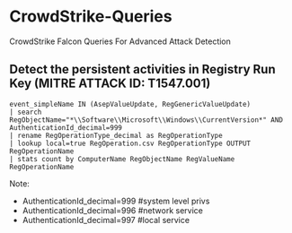 # CrowdStrike-Queries
CrowdStrike Falcon Queries For Advanced Attack Detection

## Detect the persistent activities in Registry Run Key (MITRE ATTACK ID: T1547.001)

```
event_simpleName IN (AsepValueUpdate, RegGenericValueUpdate) 
| search RegObjectName="*\\Software\\Microsoft\\Windows\\CurrentVersion*" AND AuthenticationId_decimal=999
| rename RegOperationType_decimal as RegOperationType
| lookup local=true RegOperation.csv RegOperationType OUTPUT RegOperationName 
| stats count by ComputerName RegObjectName RegValueName RegOperationName
```

Note:
- AuthenticationId_decimal=999 #system level privs
- AuthenticationId_decimal=996  #network service
- AuthenticationId_decimal=997 #local service
